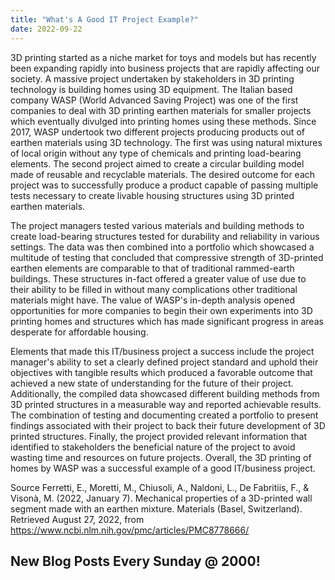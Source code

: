 ```yaml
---
title: "What's A Good IT Project Example?"
date: 2022-09-22
---
```


3D printing started as a niche market for toys and models but has recently been expanding rapidly into business projects that are rapidly affecting our society. A 
massive project undertaken by stakeholders in 3D printing technology is building homes using 3D equipment. The Italian based company WASP (World Advanced Saving Project) 
was one of the first companies to deal with 3D printing earthen materials for smaller projects which eventually divulged into printing homes using these methods. Since 
2017, WASP undertook two different projects producing products out of earthen materials using 3D technology. The first was using natural mixtures of local origin without 
any type of chemicals and printing load-bearing elements. The second project aimed to create a circular building model made of reusable and recyclable materials. The 
desired outcome for each project was to successfully produce a product capable of passing multiple tests necessary to create livable housing structures using 3D printed 
earthen materials.

The project managers tested various materials and building methods to create load-bearing structures tested for durability and reliability in various settings. The data 
was then combined into a portfolio which showcased a multitude of testing that concluded that compressive strength of 3D-printed earthen elements are comparable to that 
of traditional rammed-earth buildings. These structures in-fact offered a greater value of use due to their ability to be filled in without many complications other 
traditional materials might have. The value of WASP's in-depth analysis opened opportunities for more companies to begin their own experiments into 3D printing homes and 
structures which has made significant progress in areas desperate for affordable housing.

Elements that made this IT/business project a success include the project manager's ability to set a clearly defined project standard and uphold their objectives with 
tangible results which produced a favorable outcome that achieved a new state of understanding for the future of their project. Additionally, the compiled data showcased 
different building methods from 3D printed structures in a measurable way and reported achievable results. The combination of testing and documenting created a portfolio 
to present findings associated with their project to back their future development of 3D printed structures. Finally, the project provided relevant information that 
identified to stakeholders the beneficial nature of the project to avoid wasting time and resources on future projects. Overall, the 3D printing of homes by WASP was a 
successful example of a good IT/business project.

Source
Ferretti, E., Moretti, M., Chiusoli, A., Naldoni, L., De Fabritiis, F., & Visonà, M. (2022, January 7). Mechanical properties of a 3D-printed wall segment made with an 
earthen mixture. Materials (Basel, Switzerland). Retrieved August 27, 2022, from https://www.ncbi.nlm.nih.gov/pmc/articles/PMC8778666/

## New Blog Posts Every Sunday @ 2000! 
